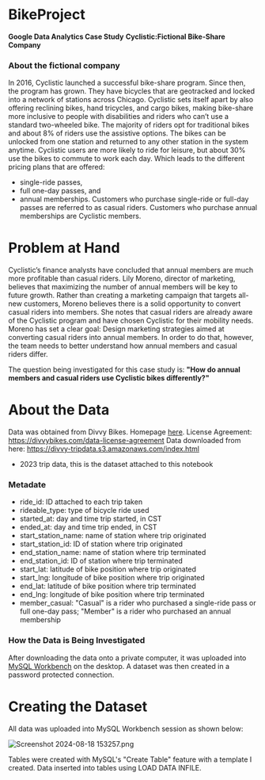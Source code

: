 # BikeProject

**Google Data Analytics Case Study**
**Cyclistic:Fictional Bike-Share Company**

### About the fictional company 
   In 2016, Cyclistic launched a successful bike-share program. Since then, the program has grown. They have bicycles that are geotracked and locked into a network of stations across Chicago. Cyclistic sets itself apart by also offering reclining bikes, hand tricycles, and cargo bikes, making bike-share more inclusive to people with disabilities and riders who can’t use a standard two-wheeled bike. The majority of riders opt for traditional bikes and about 8% of riders use the assistive options. The bikes can be unlocked from one station and returned to any other station in the system anytime. Cyclistic users are more likely to ride for leisure, but about 30% use the bikes to commute to work each day. Which leads to the different pricing plans that are offered:
*    single-ride passes,
*    full one-day passes, and 
*    annual memberships. 
Customers who purchase single-ride or full-day passes are referred to as casual riders. Customers who purchase annual memberships are Cyclistic members.



#  Problem at Hand
   Cyclistic’s finance analysts have concluded that annual members are much more profitable than casual riders. Lily Moreno, director of marketing, believes that maximizing the number of annual members will be key to future growth. Rather than creating a marketing campaign that targets all-new customers, Moreno believes there is a solid opportunity to convert casual riders into members. She notes that casual riders are already aware of the Cyclistic program and have chosen Cyclistic for their mobility needs. Moreno has set a clear goal: Design marketing strategies aimed at converting casual riders into annual members. In order to do that, however, the team needs to better understand how annual members and casual riders differ. 
   
The question being investigated for this case study is: **"How do annual members and casual riders use Cyclistic bikes differently?"**





# About the Data
Data was obtained from Divvy Bikes. Homepage [here](https://divvybikes-marketing-staging.lyft.net/).
License Agreement: https://divvybikes.com/data-license-agreement
Data downloaded from here: https://divvy-tripdata.s3.amazonaws.com/index.html
* 2023 trip data, this is the dataset attached to this notebook

### Metadate
* ride_id: ID attached to each trip taken
* rideable_type: type of bicycle ride used
* started_at: day and time trip started, in CST
* ended_at: day and time trip ended, in CST
* start_station_name: name of station where trip originated
* start_station_id: ID of station where trip originated
* end_station_name: name of station where trip terminated 
* end_station_id: ID of station where trip terminated
* start_lat: latitude of bike position where trip originated
* start_lng: longitude of bike position where trip originated
* end_lat: latitude of bike position where trip terminated
* end_lng: longitude of bike position where trip terminated
* member_casual: "Casual" is a rider who purchased a single-ride pass or full one-day pass; "Member" is a rider who purchased an annual membership

### How the Data is Being Investigated
After downloading the data onto a private computer, it was uploaded into [MySQL Workbench](https://dev.mysql.com/downloads/workbench/) on the desktop.
A dataset was then created in a password protected connection.




# Creating the Dataset

All data was uploaded into MySQL Workbench session as shown below:

![Screenshot 2024-08-18 153257.png](attachment:3192faf6-3907-4972-9443-a572a7726f67.png)

Tables were created with MySQL's "Create Table" feature with a template I created. 
Data inserted into tables using LOAD DATA INFILE.
